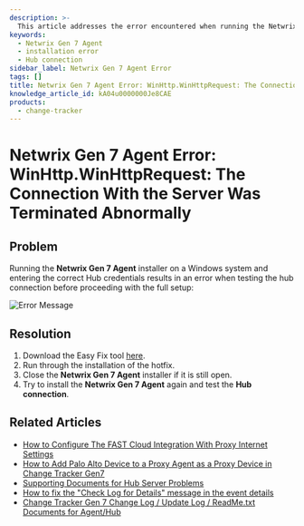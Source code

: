```yaml
---
description: >-
  This article addresses the error encountered when running the Netwrix Gen 7 Agent installer on a Windows system, specifically the issue of the connection with the server being terminated abnormally.
keywords:
  - Netwrix Gen 7 Agent
  - installation error
  - Hub connection
sidebar_label: Netwrix Gen 7 Agent Error
tags: []
title: Netwrix Gen 7 Agent Error: WinHttp.WinHttpRequest: The Connection With the Server Was Terminated Abnormally
knowledge_article_id: kA04u0000000Je8CAE
products:
  - change-tracker
---
```


# Netwrix Gen 7 Agent Error: WinHttp.WinHttpRequest: The Connection With the Server Was Terminated Abnormally

## Problem

Running the **Netwrix Gen 7 Agent** installer on a Windows system and entering the correct Hub credentials results in an error when testing the hub connection before proceeding with the full setup:

![Error Message](https://nwxcorp.file.force.com/servlet/rtaImage?eid=ka0Qk000000DZWD&feoid=00N0g000004CA0p&refid=0EM4u000007cexF)

## Resolution

1. Download the Easy Fix tool [here](https://support.microsoft.com/en-us/topic/update-to-enable-tls-1-1-and-tls-1-2-as-default-secure-protocols-in-winhttp-in-windows-c4bd73d2-31d7-761e-0178-11268bb10392).
2. Run through the installation of the hotfix.
3. Close the **Netwrix Gen 7 Agent** installer if it is still open.
4. Try to install the **Netwrix Gen 7 Agent** again and test the **Hub connection**.

## Related Articles

- [How to Configure The FAST Cloud Integration With Proxy Internet Settings](https://helpcenter.netwrix.com/bundle/z-kb-articles-salesforce/page/kA04u0000000JfVCAU.html)
- [How to Add Palo Alto Device to a Proxy Agent as a Proxy Device in Change Tracker Gen7](https://helpcenter.netwrix.com/bundle/z-kb-articles-salesforce/page/kA04u0000000JXHCA2.html)
- [Supporting Documents for Hub Server Problems](https://helpcenter.netwrix.com/bundle/z-kb-articles-salesforce/page/kA04u0000000JdtCAE.html)
- [How to fix the "Check Log for Details" message in the event details](https://helpcenter.netwrix.com/bundle/z-kb-articles-salesforce/page/kA04u0000000JVQCA2.html)
- [Change Tracker Gen 7 Change Log / Update Log / ReadMe.txt Documents for Agent/Hub](https://helpcenter.netwrix.com/bundle/z-kb-articles-salesforce/page/kA04u0000000JkGCAU.html)